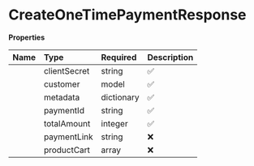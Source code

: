 # CreateOneTimePaymentResponse



**Properties**

| Name | Type | Required | Description |
| :-------- | :----------| :----------| :----------|
    | clientSecret | string | ✅ | Client secret used to load Dodo checkout SDK NOTE : Dodo checkout SDK will be coming soon |
    | customer | model | ✅ |  |
    | metadata | dictionary | ✅ |  |
    | paymentId | string | ✅ | Unique identifier for the payment |
    | totalAmount | integer | ✅ | Total amount of the payment in smallest currency unit (e.g. cents) |
    | paymentLink | string | ❌ | Optional URL to a hosted payment page |
    | productCart | array | ❌ | Optional list of products included in the payment |




<!-- This file was generated by liblab | https://liblab.com/ -->